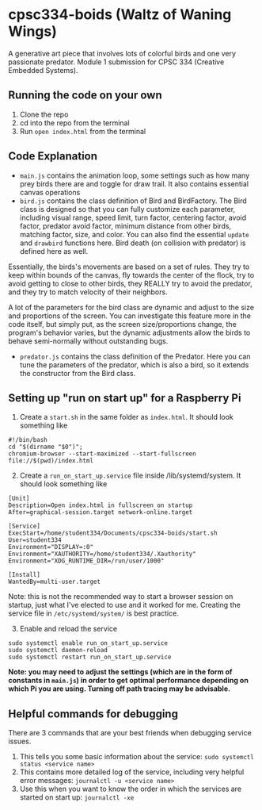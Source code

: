 # cpsc334-boids (Waltz of Waning Wings)

A generative art piece that involves lots of colorful birds and one very passionate predator. Module 1 submission for CPSC 334 (Creative Embedded Systems).

## Running the code on your own
1. Clone the repo
2. cd into the repo from the terminal
3. Run `open index.html` from the terminal

## Code Explanation
- `main.js` contains the animation loop, some settings such as how many prey birds there are and toggle for draw trail. It also contains essential canvas operations
- `bird.js` contains the class definition of Bird and BirdFactory. The Bird class is designed so that you can fully customize each parameter, including visual range, speed limit, turn factor, centering factor, avoid factor, predator avoid factor, minimum distance from other birds, matching factor, size, and color. You can also find the essential `update` and `drawbird` functions here. Bird death (on collision with predator) is defined here as well.

Essentially, the birds's movements are based on a set of rules. They try to keep within bounds of the canvas, fly towards the center of the flock, try to avoid getting to close to other birds, they REALLY try to avoid the predator, and they try to match velocity of their neighbors. 

A lot of the parameters for the bird class are dynamic and adjust to the size and proportions of the screen. You can investigate this feature more in the code itself, but simply put, as the screen size/proportions change, the program's behavior varies, but the dynamic adjustments allow the birds to behave semi-normally without outstanding bugs.

- `predator.js` contains the class definition of the Predator. Here you can tune the parameters of the predator, which is also a bird, so it extends the constructor from the Bird class.

## Setting up "run on start up" for a Raspberry Pi
1. Create a `start.sh` in the same folder as `index.html`. It should look something like
```shell
#!/bin/bash
cd "$(dirname "$0")";
chromium-browser --start-maximized --start-fullscreen file://$(pwd)/index.html
```
2. Create a `run_on_start_up.service` file inside /lib/systemd/system. It should look something like
```service
[Unit]
Description=Open index.html in fullscreen on startup
After=graphical-session.target network-online.target

[Service]
ExecStart=/home/student334/Documents/cpsc334-boids/start.sh
User=student334
Environment="DISPLAY=:0"
Environment="XAUTHORITY=/home/student334/.Xauthority"
Environment="XDG_RUNTIME_DIR=/run/user/1000"

[Install]
WantedBy=multi-user.target
```
Note: this is not the recommended way to start a browser session on startup, just what I've elected to use and it worked for me. Creating the service file in `/etc/systemd/system/` is best practice.

3. Enable and reload the service
```shell
sudo systemctl enable run_on_start_up.service
sudo systemctl daemon-reload
sudo systemctl restart run_on_start_up.service
```
**Note: you may need to adjust the settings (which are in the form of constants in `main.js`) in order to get optimal performance depending on which Pi you are using. Turning off path tracing may be advisable.**

## Helpful commands for debugging
There are 3 commands that are your best friends when debugging service issues.
1. This tells you some basic information about the service: `sudo systemctl status <service name>`
2. This contains more detailed log of the service, including very helpful error messages: `journalctl -u <service name>`
3. Use this when you want to know the order in which the services are started on start up: `journalctl -xe`
